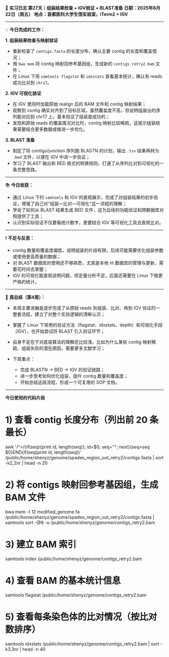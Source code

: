 🧬 **实习日志 第27天｜组装结果检查 + IGV验证 + BLAST准备**
**日期：2025年8月22日（周五）**
**地点：首都医科大学生信实验室，iTerm2 + IGV**

---

💡 **今日完成的工作：**

**1. 组装结果检查与映射验证**

* 重新检查了 `contigs.fasta` 的长度分布，确认主要 contig 的长度和覆盖情况；
* 用 `bwa mem` 将 contig 映射回参考基因组，生成新的 `contigs_retry2.bam` 文件；
* 在 Linux 下用 `samtools flagstat` 和 `idxstats` 查看基本统计，确认有 reads 成功比对到 `chr17`。

**2. IGV 可视化验证**

* 在 IGV 里同时加载原始 realign 后的 BAM 文件和 contig 映射结果；
* 观察到 contig 确实对齐到了目标区域，虽然覆盖度不高，但说明组装出的序列能对应到 chr17 上，基本验证了组装是成功的；
* 发现和原始 reads 的覆盖情况对比时，contig 映射比较稀疏，这提示组装结果需要结合更多数据或做进一步优化。

**3. BLAST 准备**

* 制定了将 contigs/junction 序列跑 BLASTN 的计划，输出 `.tsv` 结果再转为 `.bed` 文件，以便在 IGV 中进一步验证；
* 学习了 BLAST 输出和 BED 格式的转换规则，打通了从序列比对到可视化的一条完整思路。

---

📚 **今日收获：**

* 通过 Linux 下的 `samtools` 和 IGV 的直观展示，完成了对组装结果的初步验证，增强了自己对“组装—比对—可视化”这一流程的理解；
* 学会了如何从 BLAST 结果生成 BED 文件，这为后续的功能验证和跨数据库对照提供了工具；
* 认识到实际验证不仅要看统计数字，更要结合 IGV 等可视化工具去直观比对。

---

❗ **不足与反思：**

* contig 数量和覆盖度偏低，说明组装的片段有限，后续可能需要优化组装参数或使用更高质量的数据；
* 对 BLAST 数据库的使用还不够熟悉，尤其是本地 nt 数据库的管理与更新，需要花时间去掌握；
* IGV 的可视化能直观说明问题，但定量分析不足，后面还需要在 Linux 下做更严格的统计。

---

📝 **周总结（第4周）：**

* 本周主要进展是逐步完成了从原始 reads 到组装、比对、再到 IGV 验证的一整套流程，建立了对整个实验逻辑的清晰认识；
* 掌握了 Linux 下常用的验证方法（flagstat、idxstats、depth）和可视化手段（IGV），也开始尝试将 BLAST 引入验证环节；
* 自身不足在于对底层算法的理解还比较浅，比如为什么某些 contig 映射稀疏、组装失败的潜在原因，需要更多文献学习；
* 下周重点：

  * 完成 BLASTN → BED → IGV 的验证链路；
  * 进一步思考如何优化组装，提升 contig 数量和覆盖度；
  * 开始总结这段流程，形成一个可复用的 SOP 文档。

 ---
 
 **今日使用的代码片段**
 
# 1) 查看 contig 长度分布（列出前 20 条最长）
awk '/^>/{if(seq){print id, length(seq)}; id=$0; seq=""; next}{seq=seq $0}END{if(seq)print id, length(seq)}' \
  /public/home/shenyz/genome/spades_region_out_retry2/contigs.fasta | sort -k2,2nr | head -n 20


# 2) 将 contigs 映射回参考基因组，生成 BAM 文件
bwa mem -t 12 modified_genome.fa /public/home/shenyz/genome/spades_region_out_retry2/contigs.fasta | \
  samtools sort -@8 -o /public/home/shenyz/genome/contigs_retry2.bam

# 3) 建立 BAM 索引
samtools index /public/home/shenyz/genome/contigs_retry2.bam


# 4) 查看 BAM 的基本统计信息
samtools flagstat /public/home/shenyz/genome/contigs_retry2.bam


# 5) 查看每条染色体的比对情况（按比对数排序）
samtools idxstats /public/home/shenyz/genome/contigs_retry2.bam | sort -k3,3nr | head -n 40


